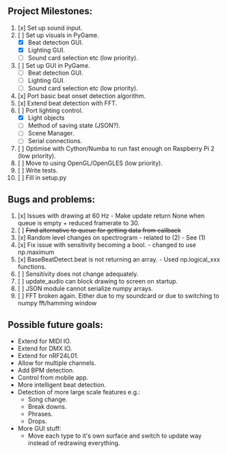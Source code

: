 ## Project Milestones:
1. [x] Set up sound input.
2. [ ] Set up visuals in PyGame.
    - [x] Beat detection GUI.
    - [x] Lighting GUI.
    - [ ] Sound card selection etc (low priority).
3. [ ] Set up GUI in PyGame.
    - [ ] Beat detection GUI.
    - [ ] Lighting GUI.
    - [ ] Sound card selection etc (low priority).
4. [x] Port basic beat onset detection algorithm.
5. [x] Extend beat detection with FFT.
6. [ ] Port lighting control.
    - [x] Light objects
    - [ ] Method of saving state (JSON?).
    - [ ] Scene Manager.
    - [ ] Serial connections.
7. [ ] Optimise with Cython/Numba to run fast enough on Raspberry Pi 2 (low priority).
8. [ ] Move to using OpenGL/OpenGLES (low priority).
9. [ ] Write tests.
10. [ ] Fill in setup.py

## Bugs and problems:
1. [x] Issues with drawing at 60 Hz - Make update return None when queue is empty + reduced framerate to 30.
2. [ ] ~~Find alternative to queue for getting data from callback~~
3. [x] Random level changes on spectrogram - related to (2) - See (1)
4. [x] Fix issue with sensitivity becoming a bool. - changed to use np.maximum
5. [x] BaseBeatDetect.beat is not returning an array. - Used np.logical_xxx functions.
6. [ ] Sensitivity does not change adequately.
7. [ ] update_audio can block drawing to screen on startup.
8. [ ] JSON module cannot serialize numpy arrays.
9. [ ] FFT broken again. Either due to my soundcard or due to switching to numpy fft/hamming window

## Possible future goals:
- Extend for MIDI IO.
- Extend for DMX IO.
- Extend for nRF24L01.
- Allow for multiple channels.
- Add BPM detection.
- Control from mobile app.
- More intelligent beat detection.
- Detection of more large scale features e.g.:
    - Song change.
    - Break downs.
    - Phrases.
    - Drops.
- More GUI stuff:
    - Move each type to it's own surface and switch to update way instead of redrawing everything.